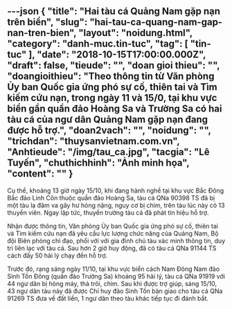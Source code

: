 ---json
{
    "title": "Hai tàu cá Quảng Nam gặp nạn trên biển",
    "slug": "hai-tau-ca-quang-nam-gap-nan-tren-bien",
    "layout": "noidung.html",
    "category": "danh-muc.tin-tuc",
    "tag": [
        "tin-tuc"
    ],
    "date": "2018-10-15T17:00:00.000Z",
    "draft": false,
    "tieude": "",
    "doan gioi thieu": "",
    "doangioithieu": "Theo thông tin từ Văn phòng Ủy ban Quốc gia ứng phó sự cố, thiên tai và Tìm kiếm cứu nạn, trong ngày 11 và 15/0, tại khu vực biển gần quần đảo Hoàng Sa và Trường Sa có hai tàu cá của ngư dân Quảng Nam gặp nạn đang được hỗ trợ.",
    "doan2vach": "",
    "noidung": "",
    "trichdan": "thuysanvietnam.com.vn",
    "Anhtieude": "/img/tau_ca.jpg",
    "tacgia": "Lê Tuyến",
    "chuthichhinh": "Ảnh minh họa",
    "__content__": ""
}
---
<p>Cụ thể, khoảng 13 giờ ng&agrave;y 15/10, khi đang h&agrave;nh nghề tại khu vực Bắc Đ&ocirc;ng Bắc đảo Linh C&ocirc;n thuộc quần đảo Ho&agrave;ng Sa, t&agrave;u c&aacute; QNa 90398 TS đ&atilde; bị một t&agrave;u lạ đ&acirc;m va g&acirc;y hư hỏng nặng, nguy cơ bị ch&igrave;m, tr&ecirc;n t&agrave;u l&uacute;c n&agrave;y c&oacute; 13 thuyền vi&ecirc;n. Ngay lập tức, thuyền trường t&agrave;u c&aacute; đ&atilde; ph&aacute;t t&iacute;n hiệu hỗ trợ.</p>

<p>Nhận được th&ocirc;ng tin, Văn ph&ograve;ng Ủy ban Quốc gia ứng ph&oacute; sự cố, thi&ecirc;n tai v&agrave; T&igrave;m kiếm cứu nạn đ&atilde; y&ecirc;u cầu lực lượng chức năng của Quảng Nam, Bộ đội Bi&ecirc;n ph&ograve;ng chỉ đạo, phối với với gia đ&igrave;nh chủ t&agrave;u x&aacute;c minh th&ocirc;ng tin, duy tr&igrave; li&ecirc;n lạc với t&agrave;u c&aacute;. Sau hơn 2 giờ huy động, đ&atilde; c&oacute; t&agrave;u c&aacute; QNa 91144 TS c&aacute;ch đấy 50 hải l&yacute; chạy đến hỗ trợ.</p>

<p>Trước đ&oacute;, rạng s&aacute;ng ng&agrave;y 11/10, tại khu vực biển c&aacute;ch Nam Đ&ocirc;ng Nam đảo Sinh Tồn Đ&ocirc;ng (quần đảo Trường Sa) khoảng 95 hải l&yacute;, t&agrave;u c&aacute; QNa 91919 với 44 ngư d&acirc;n bị hỏng m&aacute;y, thả tr&ocirc;i, ch&igrave;m. Sau khi được trợ gi&uacute;p, s&aacute;ng 15/10, 43 ngư d&acirc;n t&agrave;u n&agrave;y đ&atilde; được Chỉ huy đảo Sinh Tồn b&agrave;n giao cho t&agrave;u c&aacute; QNa 91269 TS đưa về đất liền, 1 ngư d&acirc;n theo t&agrave;u kh&aacute;c tiếp tục đi đ&aacute;nh bắt.</p>
